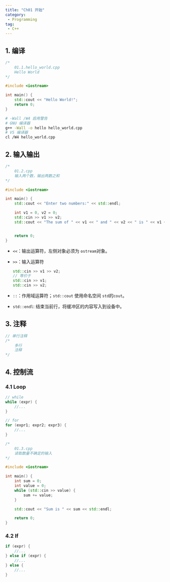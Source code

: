 ```yaml
---
title: "Ch01 开始"
category:
 - Programming
tag:
 - C++
---
```


## 1. 编译

```cpp
/*
    01.1.hello_world.cpp
    Hello World
*/

#include <iostream>

int main() {
    std::cout << "Hello World!";
    return 0;
}
```

```sh
# -Wall /W4 启用警告
# GNU 编译器
g++ -Wall -o hello hello_world.cpp
# VS 编译器
cl /W4 hello_world.cpp
```

## 2. 输入输出

```cpp
/*
    01.2.cpp
    输入两个数，输出两数之和
*/

#include <iostream>

int main() {
    std::cout << "Enter two numbers:" << std::endl;

    int v1 = 0, v2 = 0;
    std::cin >> v1 >> v2;
    std::cout << "The sum of " << v1 << " and " << v2 << " is " << v1 + v2 << std::endl;


    return 0;
}
```

- `<<`：输出运算符，左侧对象必须为 `ostream`对象。

- `>>`：输入运算符

  ```cpp
  std::cin >> v1 >> v2;
  // 等价于
  std::cin >> v1;
  std::cin >> v2;
  ```

- `::`：作用域运算符；`std::cout` 使用命名空间 `std`的`cout`。

- `std::endl`:  结束当前行，将缓冲区的内容写入到设备中。

## 3. 注释

```cpp
// 单行注释
/*
	多行
	注释
*/
```

## 4. 控制流

### 4.1 Loop

```cpp
// while
while (expr) {
    //...
}

// for
for (expr1; expr2; expr3) {
    //...
}
```

```cpp
/*
    01.3.cpp
    读取数量不确定的输入
*/

#include <iostream>

int main() {
    int sum = 0;
    int value = 0;
    while (std::cin >> value) {
        sum += value;
    }

    std::cout << "Sum is " << sum << std::endl;

    return 0;
}
```

### 4.2 If

```cpp
if (expr) {
    //...
} else if (expr) {
    //...
} else {
    //...
}
```




